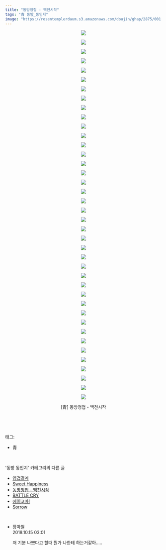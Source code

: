 ```yaml
---
title: "동방청첩 - 백천시작"
tags: "青 동방_동인지"
image: "https://rosentemplerdaum.s3.amazonaws.com/doujin/ghap/2875/001.jpg"
---
```

<div class="article">
<p style="text-align: center; clear: none; float: none;"><img src="{{ site.imgserver10 }}/ghap/2875/001.jpg"/></p>
<p style="text-align: center; clear: none; float: none;"><img src="{{ site.imgserver10 }}/ghap/2875/002.jpg"/></p>
<p style="text-align: center; clear: none; float: none;"><img src="{{ site.imgserver10 }}/ghap/2875/003.jpg"/></p>
<p style="text-align: center; clear: none; float: none;"><img src="{{ site.imgserver10 }}/ghap/2875/004.jpg"/></p>
<p style="text-align: center; clear: none; float: none;"><img src="{{ site.imgserver10 }}/ghap/2875/005.jpg"/></p>
<p style="text-align: center; clear: none; float: none;"><img src="{{ site.imgserver10 }}/ghap/2875/006.jpg"/></p>
<p style="text-align: center; clear: none; float: none;"><img src="{{ site.imgserver10 }}/ghap/2875/007.jpg"/></p>
<p style="text-align: center; clear: none; float: none;"><img src="{{ site.imgserver10 }}/ghap/2875/008.jpg"/></p>
<p style="text-align: center; clear: none; float: none;"><img src="{{ site.imgserver10 }}/ghap/2875/009.jpg"/></p>
<p style="text-align: center; clear: none; float: none;"><img src="{{ site.imgserver10 }}/ghap/2875/010.jpg"/></p>
<p style="text-align: center; clear: none; float: none;"><img src="{{ site.imgserver10 }}/ghap/2875/011.jpg"/></p>
<p style="text-align: center; clear: none; float: none;"><img src="{{ site.imgserver10 }}/ghap/2875/012.jpg"/></p>
<p style="text-align: center; clear: none; float: none;"><img src="{{ site.imgserver10 }}/ghap/2875/013.jpg"/></p>
<p style="text-align: center; clear: none; float: none;"><img src="{{ site.imgserver10 }}/ghap/2875/014.jpg"/></p>
<p style="text-align: center; clear: none; float: none;"><img src="{{ site.imgserver10 }}/ghap/2875/015.jpg"/></p>
<p style="text-align: center; clear: none; float: none;"><img src="{{ site.imgserver10 }}/ghap/2875/016.jpg"/></p>
<p style="text-align: center; clear: none; float: none;"><img src="{{ site.imgserver10 }}/ghap/2875/017.jpg"/></p>
<p style="text-align: center; clear: none; float: none;"><img src="{{ site.imgserver10 }}/ghap/2875/018.jpg"/></p>
<p style="text-align: center; clear: none; float: none;"><img src="{{ site.imgserver10 }}/ghap/2875/019.jpg"/></p>
<p style="text-align: center; clear: none; float: none;"><img src="{{ site.imgserver10 }}/ghap/2875/020.jpg"/></p>
<p style="text-align: center; clear: none; float: none;"><img src="{{ site.imgserver10 }}/ghap/2875/021.jpg"/></p>
<p style="text-align: center; clear: none; float: none;"><img src="{{ site.imgserver10 }}/ghap/2875/022.jpg"/></p>
<p style="text-align: center; clear: none; float: none;"><img src="{{ site.imgserver10 }}/ghap/2875/023.jpg"/></p>
<p style="text-align: center; clear: none; float: none;"><img src="{{ site.imgserver10 }}/ghap/2875/024.jpg"/></p>
<p style="text-align: center; clear: none; float: none;"><img src="{{ site.imgserver10 }}/ghap/2875/025.jpg"/></p>
<p style="text-align: center; clear: none; float: none;"><img src="{{ site.imgserver10 }}/ghap/2875/026.jpg"/></p>
<p style="text-align: center; clear: none; float: none;"><img src="{{ site.imgserver10 }}/ghap/2875/027.jpg"/></p>
<p style="text-align: center; clear: none; float: none;"><img src="{{ site.imgserver10 }}/ghap/2875/028.jpg"/></p>
<p style="text-align: center; clear: none; float: none;"><img src="{{ site.imgserver10 }}/ghap/2875/029.jpg"/></p>
<p style="text-align: center; clear: none; float: none;"><img src="{{ site.imgserver10 }}/ghap/2875/030.jpg"/></p>
<p style="text-align: center; clear: none; float: none;"><img src="{{ site.imgserver10 }}/ghap/2875/031.jpg"/></p>
<p style="text-align: center; clear: none; float: none;"><img src="{{ site.imgserver10 }}/ghap/2875/032.jpg"/></p>
<p style="text-align: center; clear: none; float: none;"><img src="{{ site.imgserver10 }}/ghap/2875/033.jpg"/></p>
<p style="text-align: center; clear: none; float: none;"><img src="{{ site.imgserver10 }}/ghap/2875/034.jpg"/></p>
<p style="text-align: center; clear: none; float: none;"><img src="{{ site.imgserver10 }}/ghap/2875/035.jpg"/></p>
<p style="text-align: center; clear: none; float: none;"><img src="{{ site.imgserver10 }}/ghap/2875/036.jpg"/></p>
<p style="text-align: center; clear: none; float: none;"><img src="{{ site.imgserver10 }}/ghap/2875/037.jpg"/></p>
<p style="text-align: center; clear: none; float: none;"><img src="{{ site.imgserver10 }}/ghap/2875/038.jpg"/></p>
<p style="text-align: center; clear: none; float: none;"><img src="{{ site.imgserver10 }}/ghap/2875/039.jpg"/></p>
<p style="text-align: center; clear: none; float: none;"><img src="{{ site.imgserver10 }}/ghap/2875/040.jpg"/></p>
<p style="text-align: center; clear: none; float: none;">[青] 동방청첩 - 백천시작</p>
<p><br/></p>
</div><br/>
<div class="tagTrail">
<p>태그: </p>
<ul>
<li>青</li>
</ul>
</div><br/>
<div class="another">
<p>'동방 동인지' 카테고리의 다른 글</p>
<ul>
<li><a href="/ghap_2877">영겁결계</a></li>
<li><a href="/ghap_2876">Sweet Happiness</a></li>
<li><a href="/ghap_2875">동방청첩 - 백천시작</a></li>
<li><a href="/ghap_2874">BATTLE CRY</a></li>
<li><a href="/ghap_2873">에이코마!</a></li>
<li><a href="/ghap_2872">Sorrow</a></li>
</ul>
</div><br/>
<div class="cb_module cb_fluid">
<div class="cb_wrt cb_profile">
<div class="comment">
<ul>
<li class="cb_thumb_off" id="comment15355242">
<div class="cb_comment_area">
<div class="cb_info_area">
<div class="cb_section">
<span class="cb_nick_name">장마철</span>
</div>
<div class="cb_section">
<span class="cb_date">2018.10.15 03:01 </span>
</div>
</div>
<div class="cb_dsc_comment">
<p class="cb_dsc">
											저 기분 나쁘다고 할때 뭔가 나한테 하는거같아.....
										</p>
</div>
</div></li>
</ul>
</div>
</div><!-- commentList close -->
</div><br/>
